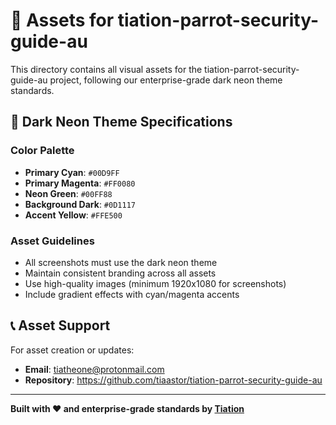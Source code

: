 # 🎨 Assets for tiation-parrot-security-guide-au

This directory contains all visual assets for the tiation-parrot-security-guide-au project, following our enterprise-grade dark neon theme standards.

## 🌟 Dark Neon Theme Specifications

### Color Palette
- **Primary Cyan**: `#00D9FF`
- **Primary Magenta**: `#FF0080`
- **Neon Green**: `#00FF88`
- **Background Dark**: `#0D1117`
- **Accent Yellow**: `#FFE500`

### Asset Guidelines
- All screenshots must use the dark neon theme
- Maintain consistent branding across all assets
- Use high-quality images (minimum 1920x1080 for screenshots)
- Include gradient effects with cyan/magenta accents

## 📞 Asset Support

For asset creation or updates:
- **Email**: tiatheone@protonmail.com
- **Repository**: https://github.com/tiaastor/tiation-parrot-security-guide-au

---

**Built with ❤️ and enterprise-grade standards by [Tiation](https://github.com/tiaastor)**
